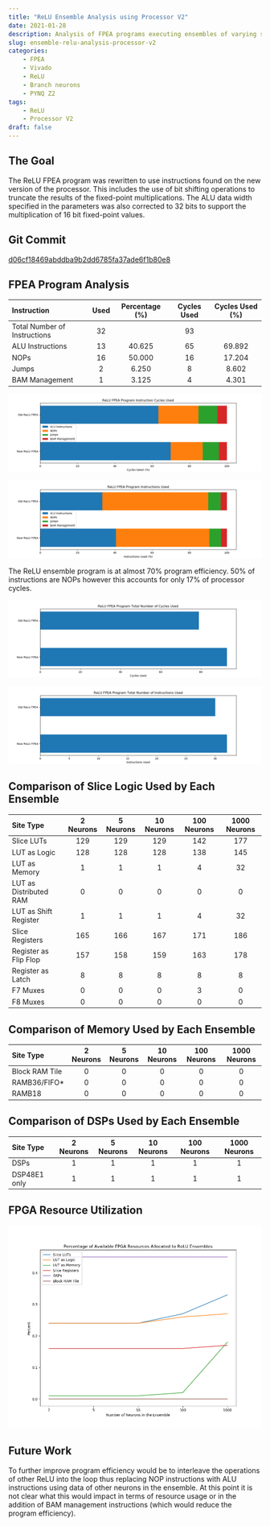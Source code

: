 ```yaml
---
title: "ReLU Ensemble Analysis using Processor V2"
date: 2021-01-28
description: Analysis of FPEA programs executing ensembles of varying sizes of ReLU neurons
slug: ensemble-relu-analysis-processor-v2
categories:
    - FPEA
    - Vivado
    - ReLU
    - Branch neurons
    - PYNQ Z2
tags:
    - ReLU
    - Processor V2
draft: false
---
```


## The Goal

The ReLU FPEA program was rewritten to use instructions found on the new version of the processor. This includes the use of bit shifting operations to truncate the results of the fixed-point multiplications.
The ALU data width specified in the parameters was also corrected to 32 bits to support the multiplication of 16 bit fixed-point values.

## Git Commit

[d06cf18469abddba9b2dd6785fa37ade6f1b80e8](https://gitlab.com/eStreams/sfpe/-/commit/d06cf18469abddba9b2dd6785fa37ade6f1b80e8)

## FPEA Program Analysis

| Instruction | Used | Percentage (%) | Cycles Used | Cycles Used (%) |
| :-- | :--: | :--: | :--: | :--: |
| Total Number of Instructions | 32 |  | 93 |  |
| ALU Instructions | 13 | 40.625 | 65 | 69.892 |
| NOPs | 16 | 50.000 | 16 | 17.204 |
| Jumps | 2 | 6.250 | 8 | 8.602 |
| BAM Management | 1 | 3.125 | 4 | 4.301 |

![A bar plot comparing the number of cycles used (as a percentage) of the previous and current ReLU FPEA programs for each category of instruction. The previous iteration of the ReLU ensemble FPEA program was created for the first version of the soft processor whereas this more recent version was created for use with the second version of the processor](relu_fpea_program_percentage_cycles_used_stats.png)

![A bar plot comparing the number of instructions used (as a percentage) of the previous and current ReLU FPEA programs for each category of instruction](relu_fpea_program_percentage_instructions_used_stats.png)

The ReLU ensemble program is at almost 70% program efficiency. 50% of instructions are NOPs however this accounts for only 17% of processor cycles.

![A bar plot showing the total number of cycles needed to execute the the ReLU FPEA program for each version](relu_fpea_program_cycles_used_stats.png)

![A bar plot showing the total number of instructions used to execute the the ReLU FPEA program for each version](relu_fpea_program_instructions_used_stats.png)

## Comparison of Slice Logic Used by Each Ensemble

|          Site Type         | 2 Neurons | 5 Neurons | 10 Neurons | 100 Neurons | 1000 Neurons |
| :-- | :--: | :--: | :--: | :--: | :--: |
| Slice LUTs                 |  129 |  129 |  129 |  142 |  177 |
|   LUT as Logic             |  128 |  128 |  128 |  138 |  145 |
|   LUT as Memory            |    1 |    1 |    1 |    4 |   32 |
|     LUT as Distributed RAM |    0 |    0 |    0 |    0 |    0 |
|     LUT as Shift Register  |    1 |    1 |    1 |    4 |   32 |
| Slice Registers            |  165 |  166 |  167 |  171 |  186 |
|   Register as Flip Flop    |  157 |  158 |  159 |  163 |  178 |
|   Register as Latch        |    8 |    8 |    8 |    8 |    8 |
| F7 Muxes                   |    0 |    0 |    0 |    3 |    0 |
| F8 Muxes                   |    0 |    0 |    0 |    0 |    0 |

## Comparison of Memory Used by Each Ensemble

|    Site Type   | 2 Neurons | 5 Neurons | 10 Neurons | 100 Neurons | 1000 Neurons |
| :-- | :--: | :--: | :--: | :--: | :--: |
| Block RAM Tile |    0 |    0 |    0 |    0 |    0 |
|   RAMB36/FIFO* |    0 |    0 |    0 |    0 |    0 |
|   RAMB18       |    0 |    0 |    0 |    0 |    0 |

## Comparison of DSPs Used by Each Ensemble

|    Site Type   | 2 Neurons | 5 Neurons | 10 Neurons | 100 Neurons | 1000 Neurons |
| :-- | :--: | :--: | :--: | :--: | :--: |
| DSPs           |    1 |    1 |    1 |    1 |    1 |
|   DSP48E1 only |    1 |    1 |    1 |    1 |    1 |

## FPGA Resource Utilization

![The line graph shows how the percentage of available slice resources on the FPGA changes as the number of neurons in the ensemble increases.](relu_ensemble_program_resource_allocation.png)

## Future Work

To further improve program efficiency would be to interleave the operations of other ReLU into the loop thus replacing NOP instructions with ALU instructions using data of other neurons in the ensemble. At this point it is not clear what this would impact in terms of resource usage or in the addition of BAM management instructions (which would reduce the program efficiency).
